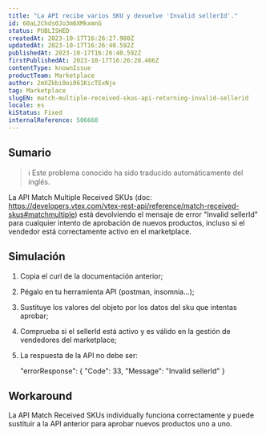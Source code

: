 ```yaml
---
title: "La API recibe varios SKU y devuelve 'Invalid sellerId'."
id: 60aL2Chds0Jo3m6XMkxmnG
status: PUBLISHED
createdAt: 2023-10-17T16:26:27.980Z
updatedAt: 2023-10-17T16:26:40.592Z
publishedAt: 2023-10-17T16:26:40.592Z
firstPublishedAt: 2023-10-17T16:26:28.466Z
contentType: knownIssue
productTeam: Marketplace
author: 2mXZkbi0oi061KicTExNjo
tag: Marketplace
slugEN: match-multiple-received-skus-api-returning-invalid-sellerid
locale: es
kiStatus: Fixed
internalReference: 506660
---
```


## Sumario

>ℹ️ Este problema conocido ha sido traducido automáticamente del inglés.


La API Match Multiple Received SKUs (doc: https://developers.vtex.com/vtex-rest-api/reference/match-received-skus#matchmultiple) está devolviendo el mensaje de error "Invalid sellerId" para cualquier intento de aprobación de nuevos productos, incluso si el vendedor está correctamente activo en el marketplace.


##

## Simulación


1. Copia el curl de la documentación anterior;
2. Pégalo en tu herramienta API (postman, insomnia...);
3. Sustituye los valores del objeto por los datos del sku que intentas aprobar;
4. Comprueba si el sellerId está activo y es válido en la gestión de vendedores del marketplace;
5. La respuesta de la API no debe ser:

    "errorResponse": { "Code": 33, "Message": "Invalid sellerId" }





## Workaround


La API Match Received SKUs individually funciona correctamente y puede sustituir a la API anterior para aprobar nuevos productos uno a uno.






